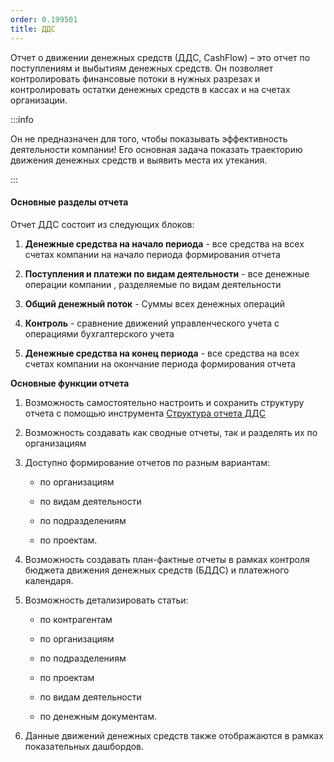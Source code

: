 ```yaml
---
order: 0.199501
title: ДДС
---
```


Отчет о движении денежных средств (ДДС, CashFlow) – это отчет по поступлениям и выбытиям денежных средств. Он позволяет контролировать финансовые потоки в нужных разрезах и контролировать остатки денежных средств в кассах и на счетах организации.

:::info 

Он не предназначен для того, чтобы показывать эффективность деятельности компании! Его основная задача показать траекторию движения денежных средств и выявить места их утекания.

:::

#### Основные разделы отчета

Отчет ДДС состоит из следующих блоков:

1. **Денежные средства на начало периода** - все средства на всех счетах компании на начало периода формирования отчета

2. **Поступления и платежи по видам деятельности** - все денежные операции компании , разделяемые по видам деятельности

3. **Общий денежный поток** - Суммы всех денежных операций

4. **Контроль** - сравнение движений управленческого учета с операциями бухгалтерского учета

5. **Денежные средства на конец периода** - все средства на всех счетах компании на окончание периода формирования отчета



**Основные функции отчета**

1. Возможность самостоятельно настроить и сохранить структуру отчета с помощью инструмента [Структура отчета ДДС](./new-article)

2. Возможность создавать как сводные отчеты, так и разделять их по организациям

3. Доступно формирование отчетов по разным вариантам:

   -  по организациям

   -  по видам деятельности

   -  по подразделениям

   -  по проектам.

4. Возможность создавать план-фактные отчеты в рамках контроля бюджета движения денежных средств (БДДС) и платежного календаря.

5. Возможность детализировать статьи:

   -  по контрагентам

   -  по организациям

   -  по подразделениям

   -  по проектам

   -  по видам деятельности

   -  по денежным документам.

6. Данные движений денежных средств также отображаются в рамках показательных дашбордов.


